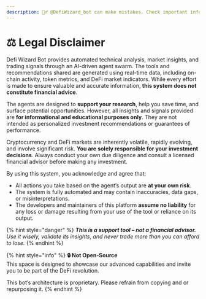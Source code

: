 ```yaml
---
description: 🧙‍♂️ @DefiWizard_bot can make mistakes. Check important info.
---
```


# ⚖️ Legal Disclaimer

Defi Wizard Bot provides automated technical analysis, market insights, and trading signals through an AI-driven agent swarm. The tools and recommendations shared are generated using real-time data, including on-chain activity, token metrics, and DeFi market indicators. While every effort is made to ensure valuable and accurate information, **this system does not constitute financial advice**.

The agents are designed to **support your research**, help you save time, and surface potential opportunities. However, all insights and signals provided are **for informational and educational purposes only**. They are not intended as personalized investment recommendations or guarantees of performance.

Cryptocurrency and DeFi markets are inherently volatile, rapidly evolving, and involve significant risk. **You are solely responsible for your investment decisions**. Always conduct your own due diligence and consult a licensed financial advisor before making any investment.

By using this system, you acknowledge and agree that:

* All actions you take based on the agent’s output are **at your own risk**.
* The system is fully automated and may contain inaccuracies, data gaps, or misinterpretations.
* The developers and maintainers of this platform **assume no liability** for any loss or damage resulting from your use of the tool or reliance on its output.

{% hint style="danger" %}
_**This is a support tool – not a financial advisor.** Use it wisely, validate its insights, and never trade more than you can afford to lose._
{% endhint %}

{% hint style="info" %}
**🔒 Not Open‑Source**\
This space is designed to showcase our advanced capabilities and invite you to be part of the DeFi revolution.

This bot’s architecture is proprietary. Please refrain from copying and or repurposing it.                                            &#x20;
{% endhint %}
